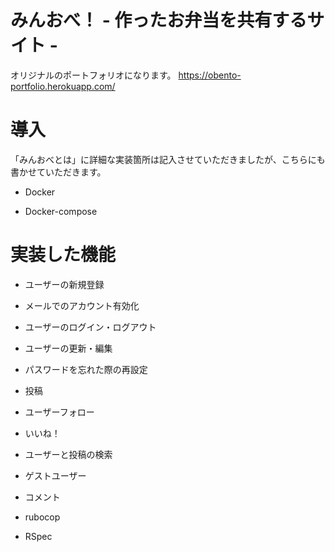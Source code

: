 # みんおべ！ - 作ったお弁当を共有するサイト -

オリジナルのポートフォリオになります。
https://obento-portfolio.herokuapp.com/

# 導入

「みんおべとは」に詳細な実装箇所は記入させていただきましたが、こちらにも書かせていただきます。

* Docker

* Docker-compose

# 実装した機能

* ユーザーの新規登録

* メールでのアカウント有効化

* ユーザーのログイン・ログアウト

* ユーザーの更新・編集

* パスワードを忘れた際の再設定

* 投稿

* ユーザーフォロー

* いいね！

* ユーザーと投稿の検索

* ゲストユーザー

* コメント

* rubocop

* RSpec
